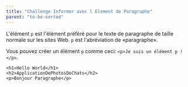 ```yaml
---
title: "Challenge Informer avec l Element de Paragraphe"
parent: "to-be-sorted"
---
```


L'élément `p` est l'élément préféré pour le texte de paragraphe de taille normale sur les sites Web. `p` est l'abréviation de «paragraphe».

Vous pouvez créer un élément `p` comme ceci: `<p>Je suis un élément p !</p>`.

    <h1>Hello World</h1>
    <h2>ApplicationDePhotosDeChats</h2>
    <p>Bonjour Paragraphe</p>
